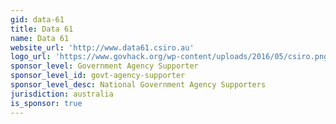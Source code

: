 ```yaml
---
gid: data-61
title: Data 61
name: Data 61
website_url: 'http://www.data61.csiro.au'
logo_url: 'https://www.govhack.org/wp-content/uploads/2016/05/csiro.png'
sponsor_level: Government Agency Supporter
sponsor_level_id: govt-agency-supporter
sponsor_level_desc: National Government Agency Supporters
jurisdiction: australia
is_sponsor: true
---
```

